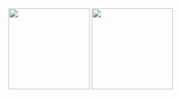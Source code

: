 <!-- ![Anurag's github stats](https://github-readme-stats.vercel.app/api?username=GustavoQuaresma&show_icons=true&theme=radical)
![Top Langs](https://github-readme-stats.vercel.app/api/top-langs/?username=GustavoQuaresma&layout=compact&theme=radical) -->
 <div d>
  <img height="160em" src="https://github-readme-stats.vercel.app/api?username=GustavoQuaresma&show_icons=true&theme=radical&count_private=true"/>
  <img height="160em" src="https://github-readme-stats.vercel.app/api/top-langs/?username=GustavoQuaresma&layout=compact&langs_count=7&theme=radical&count_private=true"/>
</div>
